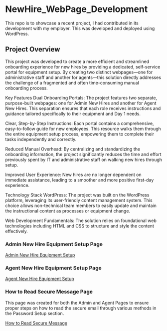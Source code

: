 # NewHire_WebPage_Development
This repo is to showcase a recent project, I had contributed in its development with my employer. This was developed and deployed using WordPress.

## Project Overview

This project was developed to create a more efficient and streamlined onboarding experience for new hires by providing a dedicated, self-service portal for equipment setup. By creating two distinct webpages—one for administrative staff and another for agents—this solution directly addresses the challenge of a fragmented and often time-consuming manual onboarding process.

Key Features
Dual Onboarding Portals: The project features two separate, purpose-built webpages: one for Admin New Hires and another for Agent New Hires. This separation ensures that each role receives instructions and guidance tailored specifically to their equipment and Day 1 needs.

Clear, Step-by-Step Instructions: Each portal contains a comprehensive, easy-to-follow guide for new employees. This resource walks them through the entire equipment setup process, empowering them to complete their tasks independently and correctly.

Reduced Manual Overhead: By centralizing and standardizing the onboarding information, the project significantly reduces the time and effort previously spent by IT and administrative staff on walking new hires through setup.

Improved User Experience: New hires are no longer dependent on immediate assistance, leading to a smoother and more positive first-day experience.

Technology Stack
WordPress: The project was built on the WordPress platform, leveraging its user-friendly content management system. This choice allows non-technical team members to easily update and maintain the instructional content as processes or equipment change.

Web Development Fundamentals: The solution relies on foundational web technologies including HTML and CSS to structure and style the content effectively.

### Admin New Hire Equipment Setup Page

<a href="https://www.bloomthrives.com/admin-new-hire-equipment-setup/">Admin New Hire Equipment Setup</a>

### Agent New Hire Equipment Setup Page

<a href="https://www.bloomthrives.com/agent-new-hire-equipment-setup/">Agent New Hire Equipment Setup</a>

### How to Read Secure Message Page

This page was created for both the Admin and Agent Pages to ensure proper steps on how to read the secure email through various methods in the Password Setup section.

<a href="https://www.bloomthrives.com/agent-new-hire-equipment-setup/how-to-read-secure-message/">How to Read Secure Message</a>
